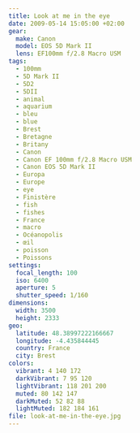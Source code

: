 ```yaml
---
title: Look at me in the eye
date: 2009-05-14 15:05:00 +02:00
gear:
  make: Canon
  model: EOS 5D Mark II
  lens: EF100mm f/2.8 Macro USM
tags:
  - 100mm
  - 5D Mark II
  - 5D2
  - 5DII
  - animal
  - aquarium
  - bleu
  - blue
  - Brest
  - Bretagne
  - Britany
  - Canon
  - Canon EF 100mm f/2.8 Macro USM
  - Canon EOS 5D Mark II
  - Europa
  - Europe
  - eye
  - Finistère
  - fish
  - fishes
  - France
  - macro
  - Océanopolis
  - œil
  - poisson
  - Poissons
settings:
  focal_length: 100
  iso: 6400
  aperture: 5
  shutter_speed: 1/160
dimensions:
  width: 3500
  height: 2333
geo:
  latitude: 48.38997222166667
  longitude: -4.435844445
  country: France
  city: Brest
colors:
  vibrant: 4 140 172
  darkVibrant: 7 95 120
  lightVibrant: 118 201 200
  muted: 80 142 147
  darkMuted: 52 82 88
  lightMuted: 182 184 161
file: look-at-me-in-the-eye.jpg
---
```



